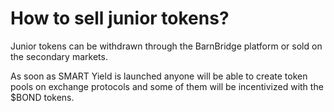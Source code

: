 # How to sell junior tokens?

Junior tokens can be withdrawn through the BarnBridge platform or sold on the secondary markets. 

As soon as SMART Yield is launched anyone will be able to create token pools on exchange protocols and some of them will be incentivized with the $BOND tokens.
